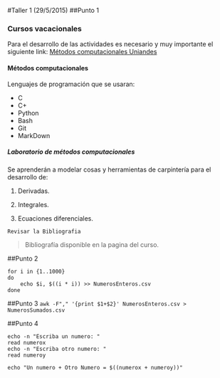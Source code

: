 #Taller 1 (29/5/2015)
##Punto 1
### Cursos vacacionales
Para el desarrollo de las actividades es necesario y muy importante el siguiente link:
[Métodos computacionales Uniandes](https://github.com/ComputoCienciasUniandes/MetodosComputacionales)
#### Métodos computacionales
Lenguajes de programación que se usaran:
- C
- C+
- Python
- Bash
- Git
- MarkDown

##### Laboratorio de métodos computacionales
Se aprenderán a modelar cosas y herramientas de carpintería para el desarrollo de:

1. Derivadas.

2. Integrales.

3. Ecuaciones diferenciales.

``Revisar la Bibliografia``

>Bibliografía disponible en la pagina del curso.

##Punto 2
```
for i in {1..1000}
do
    echo $i, $((i * i)) >> NumerosEnteros.csv
done
```

##Punto 3
```awk -F"," '{print $1+$2}' NumerosEnteros.csv > NumerosSumados.csv```

##Punto 4
```
echo -n "Escriba un numero: "
read numerox
echo -n "Escriba otro numero: "
read numeroy

echo "Un numero + Otro Numero = $((numerox + numeroy))"
```

